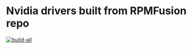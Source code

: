 # Nvidia drivers built from RPMFusion repo

[![build-all](https://github.com/perpixel/nvidia-driver-rpms/actions/workflows/build.yml/badge.svg)](https://github.com/perpixel/nvidia-driver-rpms/actions/workflows/build.yml)
